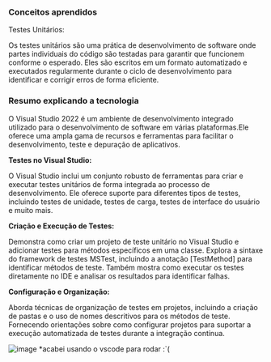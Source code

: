 ### Conceitos aprendidos

Testes Unitários:

Os testes unitários são uma prática de desenvolvimento de software onde partes individuais do código são testadas para garantir que funcionem conforme o esperado.
Eles são escritos em um formato automatizado e executados regularmente durante o ciclo de desenvolvimento para identificar e corrigir erros de forma eficiente.

### Resumo explicando a tecnologia
O Visual Studio 2022 é um ambiente de desenvolvimento integrado utilizado para o desenvolvimento de software em várias plataformas.Ele oferece uma ampla gama de recursos e ferramentas para facilitar o desenvolvimento, teste e depuração de aplicativos.

**Testes no Visual Studio:**

O Visual Studio inclui um conjunto robusto de ferramentas para criar e executar testes unitários de forma integrada ao processo de desenvolvimento.
Ele oferece suporte para diferentes tipos de testes, incluindo testes de unidade, testes de carga, testes de interface do usuário e muito mais.

**Criação e Execução de Testes:**

Demonstra como criar um projeto de teste unitário no Visual Studio e adicionar testes para métodos específicos em uma classe. Explora a sintaxe do framework de testes MSTest, incluindo a anotação [TestMethod] para identificar métodos de teste. Também mostra como executar os testes diretamente no IDE e analisar os resultados para identificar falhas.

**Configuração e Organização:**

Aborda técnicas de organização de testes em projetos, incluindo a criação de pastas e o uso de nomes descritivos para os métodos de teste. Fornecendo orientações sobre como configurar projetos para suportar a execução automatizada de testes durante a integração contínua.

![image](https://github.com/Ra2861/testes-codigo-gerenciado/assets/99209068/87a506fb-2bf7-4e2d-a03b-ed13a2124a59)
*acabei usando o vscode para rodar :`(
